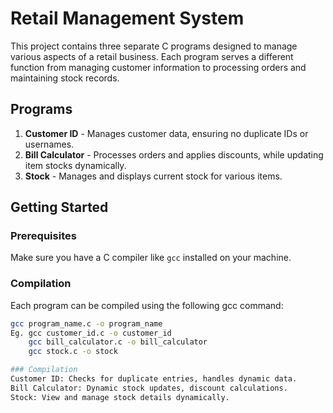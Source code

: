 # Retail Management System

This project contains three separate C programs designed to manage various aspects of a retail business. Each program serves a different function from managing customer information to processing orders and maintaining stock records.

## Programs

1. **Customer ID** - Manages customer data, ensuring no duplicate IDs or usernames.
2. **Bill Calculator** - Processes orders and applies discounts, while updating item stocks dynamically.
3. **Stock** - Manages and displays current stock for various items.

## Getting Started

### Prerequisites

Make sure you have a C compiler like `gcc` installed on your machine.

### Compilation

Each program can be compiled using the following gcc command:

```bash
gcc program_name.c -o program_name
Eg. gcc customer_id.c -o customer_id
    gcc bill_calculator.c -o bill_calculator
    gcc stock.c -o stock

### Compilation
Customer ID: Checks for duplicate entries, handles dynamic data.
Bill Calculator: Dynamic stock updates, discount calculations.
Stock: View and manage stock details dynamically.
